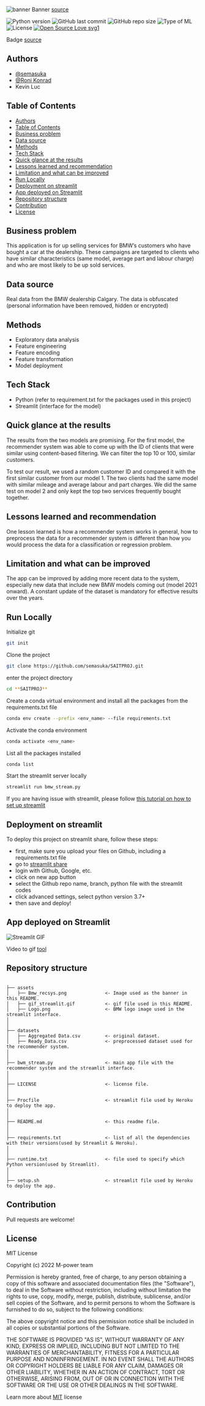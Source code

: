 ![banner](assets/Bmw_recsys.png)
Banner [source](https://banner.godori.dev/)

![Python version](https://img.shields.io/badge/Python%20version-3.7%2B-lightgrey)
![GitHub last commit](https://img.shields.io/github/last-commit/semasuka/SAITPROJ)
![GitHub repo size](https://img.shields.io/github/repo-size/semasuka/SAITPROJ)
![Type of ML](https://img.shields.io/badge/Type%20of%20ML-Recommender%20System-red)
![License](https://img.shields.io/badge/License-MIT-green)
[![Open Source Love svg1](https://badges.frapsoft.com/os/v1/open-source.svg?v=103)](https://github.com/ellerbrock/open-source-badges/)


Badge [source](https://shields.io/)


## Authors

- [@semasuka](https://www.github.com/semasuka)
- [@Roni Konrad](https://github.com/RoniKonrad)
- Kevin Luc

## Table of Contents

- [Authors](#authors)
- [Table of Contents](#table-of-contents)
- [Business problem](#business-problem)
- [Data source](#data-source)
- [Methods](#methods)
- [Tech Stack](#tech-stack)
- [Quick glance at the results](#quick-glance-at-the-results)
- [Lessons learned and recommendation](#lessons-learned-and-recommendation)
- [Limitation and what can be improved](#limitation-and-what-can-be-improved)
- [Run Locally](#run-locally)
- [Deployment on streamlit](#deployment-on-streamlit)
- [App deployed on Streamlit](#app-deployed-on-streamlit)
- [Repository structure](#repository-structure)
- [Contribution](#contribution)
- [License](#license)




## Business problem

This application is for up selling services for BMW’s customers who have bought a car at the dealership. These campaigns are targeted to clients who have similar characteristics (same model, average part and labour charge) and who are most likely to be up sold services.
## Data source

Real data from the BMW dealership Calgary. The data is obfuscated (personal information have been removed, hidden or encrypted)
## Methods

- Exploratory data analysis
- Feature engineering
- Feature encoding
- Feature transformation
- Model deployment
## Tech Stack

- Python (refer to requirement.txt for the packages used in this project)
- Streamlit (interface for the model)


## Quick glance at the results

The results from the two models are promising. For the first model, the recommender system was able to come up with the ID of clients that were similar using content-based filtering. We can filter the top 10 or 100, similar customers.

To test our result, we used a random customer ID and compared it with the first similar customer from our model 1. The two clients had the same model with similar mileage and average labour and part charges. We did the same test on model 2 and only kept the top two services frequently bought together.


## Lessons learned and recommendation

One lesson learned is how a recommender system works in general, how to preprocess the data for a recommender system is different than how you would process the data for a classification or regression problem.

## Limitation and what can be improved

The app can be improved by adding more recent data to the system, especially new data that include new BMW models coming out (model 2021 onward). A constant update of the dataset is mandatory for effective results over the years.


## Run Locally
Initialize git

```bash
git init
```


Clone the project

```bash
git clone https://github.com/semasuka/SAITPROJ.git
```

enter the project directory

```bash
cd **SAITPROJ**
```

Create a conda virtual environment and install all the packages from the requirements.txt file

```bash
conda env create --prefix <env_name> --file requirements.txt
```

Activate the conda environment

```bash
conda activate <env_name>
```

List all the packages installed

```bash
conda list
```

Start the streamlit server locally

```bash
streamlit run bmw_stream.py
```
If you are having issue with streamlit, please follow [this tutorial on how to set up streamlit](https://docs.streamlit.io/library/get-started/installation)


## Deployment on streamlit

To deploy this project on streamlit share, follow these steps:

- first, make sure you upload your files on Github, including a requirements.txt file
- go to [streamlit share](https://share.streamlit.io/)
- login with Github, Google, etc.
- click on new app button
- select the Github repo name, branch, python file with the streamlit codes
- click advanced settings, select python version 3.7+
- then save and deploy!

## App deployed on Streamlit

![Streamlit GIF](assets/gif_streamlit.gif)

Video to gif [tool](https://ezgif.com/)
## Repository structure


```

├── assets
│   ├── Bmw_recsys.png              <- Image used as the banner in this README.
│   ├── gif_streamlit.gif           <- gif file used in this README.
│   ├── Logo.png                    <- BMW logo image used in the streamlit interface.
│
│
├── datasets
│   ├── Aggregated Data.csv         <- original dataset.
│   ├── Ready_Data.csv              <- preprocessed dataset used for the recommender system.
│
│
├── bwm_stream.py                   <- main app file with the recommender system and the streamlit interface.
│
│
├── LICENSE                         <- license file.
│
│
├── Procfile                        <- streamlit file used by Heroku to deploy the app.
│
│
├── README.md                       <- this readme file.
│
│
├── requirements.txt                <- list of all the dependencies with their versions(used by Streamlit & Heroku).
│
│
├── runtime.txt                     <- file used to specify which Python version(used by Streamlit).
│
│
├── setup.sh                        <- streamlit file used by Heroku to deploy the app.

```
## Contribution

Pull requests are welcome!

## License

MIT License

Copyright (c) 2022 M-power team

Permission is hereby granted, free of charge, to any person obtaining a copy
of this software and associated documentation files (the "Software"), to deal
in the Software without restriction, including without limitation the rights
to use, copy, modify, merge, publish, distribute, sublicense, and/or sell
copies of the Software, and to permit persons to whom the Software is
furnished to do so, subject to the following conditions:

The above copyright notice and this permission notice shall be included in all
copies or substantial portions of the Software.

THE SOFTWARE IS PROVIDED "AS IS", WITHOUT WARRANTY OF ANY KIND, EXPRESS OR
IMPLIED, INCLUDING BUT NOT LIMITED TO THE WARRANTIES OF MERCHANTABILITY,
FITNESS FOR A PARTICULAR PURPOSE AND NONINFRINGEMENT. IN NO EVENT SHALL THE
AUTHORS OR COPYRIGHT HOLDERS BE LIABLE FOR ANY CLAIM, DAMAGES OR OTHER
LIABILITY, WHETHER IN AN ACTION OF CONTRACT, TORT OR OTHERWISE, ARISING FROM,
OUT OF OR IN CONNECTION WITH THE SOFTWARE OR THE USE OR OTHER DEALINGS IN THE
SOFTWARE.

Learn more about [MIT](https://choosealicense.com/licenses/mit/) license
